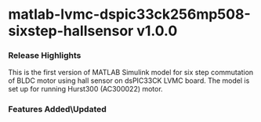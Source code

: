 # matlab-lvmc-dspic33ck256mp508-sixstep-hallsensor v1.0.0
### Release Highlights
This is the first version of MATLAB Simulink model for six step commutation of BLDC motor using hall sensor on dsPIC33CK LVMC board.
The model is set up for running Hurst300 (AC300022) motor.

### Features Added\Updated



